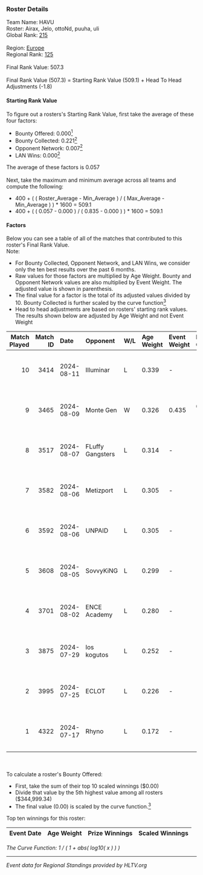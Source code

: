 ### Roster Details<br />
Team Name: HAVU<br />
Roster: Airax, Jelo, ottoNd, puuha, uli<br />
Global Rank: [215](../../standings_global_2024_12_18.md)<br />
<br />
Region: [Europe]( ../../standings_europe_2024_12_18.md)<br />
Regional Rank: [125]( ../../standings_europe_2024_12_18.md)<br />
<br />
Final Rank Value:  507.3<br />
<br />
Final Rank Value (507.3) = Starting Rank Value (509.1) + Head To Head Adjustments (-1.8)<br />

#### Starting Rank Value<br />
To figure out a rosters's Starting Rank Value, first take the average of these four factors:<br />
- Bounty Offered: 0.000[<sup>1</sup>](#table2)
- Bounty Collected: 0.221[<sup>2</sup>](#table1)
- Opponent Network: 0.007[<sup>2</sup>](#table1)
- LAN Wins: 0.000[<sup>2</sup>](#table1)

The average of these factors is 0.057<br />
<br />
Next, take the maximum and minimum average across all teams and compute the following:<br />
- 400 + ( ( Roster_Average - Min_Average ) / ( Max_Average - Min_Average ) ) * 1600 = 509.1
- 400 + ( ( 0.057 - 0.000 ) / ( 0.835 - 0.000 ) ) * 1600 = 509.1


#### Factors<br />
Below you can see a table of all of the matches that contributed to this roster's Final Rank Value.<br />
Note:<br />

- For Bounty Collected, Opponent Network, and LAN Wins, we consider only the ten best results over the past 6 months.
- Raw values for those factors are multiplied by Age Weight. Bounty and Opponent Network values are also multiplied by Event Weight. The adjusted value is shown in parenthesis.
- The final value for a factor is the total of its adjusted values divided by 10. Bounty Collected is further scaled by the curve function[<sup>3</sup>](#curveFunction)
- Head to head adjustments are based on rosters' starting rank values. The results shown below are adjusted by Age Weight and not Event Weight
<span id="table1"></span><br />


| Match Played | Match ID | Date       | Opponent         | W/L | Age Weight | Event Weight | Bounty Collected | Opponent Network | LAN Wins  | H2H Adj. | Roster                          |
| -: | -: | :- | :- | :- | :- | :- | :- | :- | :- | -: | :- |
|           10 |     3414 | 2024-08-11 | Illuminar        | L   | 0.339      | -            | -                | -                | -         |    -2.68 | Airax, Jelo, ottoNd, puuha, uli |
|            9 |     3465 | 2024-08-09 | Monte Gen        | W   | 0.326      | 0.435        | 0.021 (0.003)    | 0.480 (0.068)    | 0 (0.000) |     8.73 | Airax, Jelo, ottoNd, puuha, uli |
|            8 |     3517 | 2024-08-07 | FLuffy Gangsters | L   | 0.314      | -            | -                | -                | -         |    -1.94 | Airax, Jelo, ottoNd, puuha, uli |
|            7 |     3582 | 2024-08-06 | Metizport        | L   | 0.305      | -            | -                | -                | -         |    -0.09 | Airax, Jelo, ottoNd, puuha, uli |
|            6 |     3592 | 2024-08-06 | UNPAID           | L   | 0.305      | -            | -                | -                | -         |    -0.35 | Airax, Jelo, ottoNd, puuha, uli |
|            5 |     3608 | 2024-08-05 | SovvyKiNG        | L   | 0.299      | -            | -                | -                | -         |    -3.45 | Airax, Jelo, ottoNd, puuha, uli |
|            4 |     3701 | 2024-08-02 | ENCE Academy     | L   | 0.280      | -            | -                | -                | -         |    -1.72 | Airax, Jelo, ottoNd, puuha, uli |
|            3 |     3875 | 2024-07-29 | los kogutos      | L   | 0.252      | -            | -                | -                | -         |    -0.14 | Airax, Jelo, ottoNd, puuha, uli |
|            2 |     3995 | 2024-07-25 | ECLOT            | L   | 0.226      | -            | -                | -                | -         |    -0.05 | Airax, Jelo, ottoNd, puuha, uli |
|            1 |     4322 | 2024-07-17 | Rhyno            | L   | 0.172      | -            | -                | -                | -         |    -0.09 | Airax, Jelo, ottoNd, puuha, uli |

<br />
<span id="table2"></span><br />
To calculate a roster's Bounty Offered:<br />

- First, take the sum of their top 10 scaled winnings ($0.00)
- Divide that value by the 5th highest value among all rosters ($344,999.34)
- The final value (0.00) is scaled by the curve function.[<sup>3</sup>](#curveFunction)

Top ten winnings for this roster:<br />

| Event Date | Age Weight | Prize Winnings | Scaled Winnings |
| :- | -: | :- | :- |


<span id="curveFunction"></span>_The Curve Function: 1 / ( 1 + abs( log10( x ) ) )_<br />

---
_Event data for Regional Standings provided by HLTV.org_<br />
